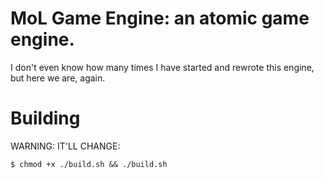 
# MoL Game Engine: an atomic game engine.

I don't even know how many times I have started and rewrote this engine, but here we are, again. 


# Building

WARNING: IT'LL CHANGE:

```
$ chmod +x ./build.sh && ./build.sh
```